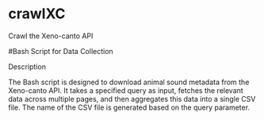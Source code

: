 # crawlXC
Crawl the Xeno-canto API 

#Bash Script for Data Collection

Description

The Bash script is designed to download animal sound metadata from the Xeno-canto API. It takes a specified query as input, fetches the relevant data across multiple pages, and then aggregates this data into a single CSV file. The name of the CSV file is generated based on the query parameter.
